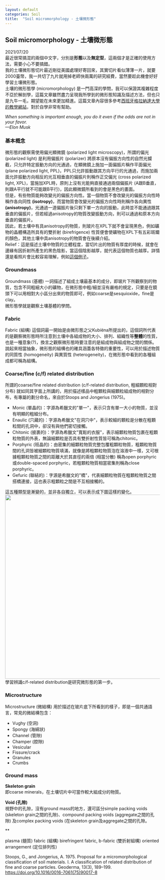 ```yaml
---
layout: default
categories: Soil
title:  "Soil micromorphology - 土壤微形態"
---  
```

## Soil micromorphology - 土壤微形態  
2021/07/20  
最近很常搞混的兩個中文字，分別是**形態**以及**無定型**，這兩個才是正確的使用方法，需要小心不要搞錯。  
我的土壤微形態切片最近剛從美國處理好寄回來，其實切片看似薄薄一片，就要2000臺幣，我一共切了九片就用掉老師快兩萬的研究經費，當然要趁此機會好好學習土壤微形態。  
土壤的微形態學 (micromorphology) 是一門高深的學問，我可以保證其複雜程度不亞於解剖學，這篇文章雖然盡力呈現我所學到的微形態知識及描述方法，但也只是九牛一毛，期望能在未來更加精進。這篇文章內容很多參考<a href="http://edafologia.ugr.es/english/index.htm" target="_blank">西班牙格拉納達大學的教學網站</a>，對於自學非常有幫助。  
  
*When something is important enough, you do it even if the odds are not in your favor.  
&mdash;Elon Musk*
  
### 基本概念  
微形態的觀察需使用偏光顯微鏡 (polarized light microscopy)，所謂的偏光 (polarized light) 是利用偏振片 (polarizer) 將原本沒有偏振方向性的自然光攔截，只允許特定振動方向的光通過，在顯微鏡上施加一面偏振片稱作平面偏光 (plane polarized light, PPL)，PPL只允許振動跟其方向平行的光通過，而施加兩面允許振動方向相反的光互相垂直的偏振片則稱作正交偏光 (cross polarized light, XPL)，當施加XPL時，原則上沒有光能夠直接通過兩個偏振片 (A跟B垂直，則跟A平行就不可能跟B平行)，因此顯微鏡所看到的會是黑色的畫面。  
但是，有些物質能夠改變光的偏振方向性。當一個物質不會改變光的偏振方向性時稱作各向同性 **(isotropy)**，而當物質會改變光的偏振方向性時則稱作各向異性 **(anisotropy)**，光通過一道偏振片後只剩下單一方向的振動，此時並不能通過跟其垂直的偏振片，但若經過anisotropy的物質改變振動方向，則可以通過和原本方向垂直的偏振片。  
因此，若土壤中有具anisotropy的物質，則玻片在XPL下就不會呈現黑色，例如礦物的晶體構造所具有的雙折射 (birefrigence) 性質便會使礦物在XPL下有五彩斑斕的顏色，其他土壤中具anisotropy的物質會在後續介紹。  
Relief：這是描述土壤中物質的立體程度，當切片出的物質有厚度的時候，就會在邊緣有因折射所產生的黑色陰影，當這個陰影越厚，就代表這個物質也越厚。詳情還是看照片會比較容易理解，例如<a href="http://edafologia.ugr.es/optmine/ppl/relgradw.htm" target="_blank">這個例子</a>。  
  
### Groundmass  
Groundmass (基體) 一詞描述了組成土壤最基本的成分，即玻片下所觀察到的物質，包含不同粗細大小的礦物，在微形態中粗/細並沒有嚴格的規定，只要是在鏡頭下可以用相對大小區分出來的物質即可，例如coarse是sesquioxide，fine是clay。  
微形態學就是觀察土壤基體的學問。  
  
### Fabric  
Fabric (組構) 這個詞最一開始是由微形態之父Kubiëna所提出的，這個詞所代表的是觀察微形態時所注意到土壤中各組成物的大小、排列、組織性等**整體**的性質，也是一種意象(?)，換言之觀察微形態時要注意的是組成物與組成物之間的關係。  
說起來相當抽象，微形態的組構也的確具涵蓋各特徵的重要性，可以用於描述物質的同質性 (homogeneity) 與異質性 (heterogeneity)，在微形態中看到的各種組成都可稱為組構。  
  
### Coarse/fine (c/f) related distribution  
所謂的coarse/fine related distribution (c/f-related distribution, 粗細顆粒相對分布) 就如同其字面上所講的，用於描述樣品中粗顆粒與細顆粒組成物的相對分布，有專屬的劃分命名，來自於Stoops and Jongerius (1975)。  
- Monic (單晶的)：字源為希臘文的"單一"，表示只含有單一大小的物質，並沒有明顯的粗細分布。
- Enaulic (穴藏的)：字源為希臘文"在洞穴中"，表示較細的顆粒是分散在粗顆粒間的孔洞中，卻沒有與他們密切接觸。
- Chitonic (披裹的)：字源為希臘文"寬鬆的衣服"，表示細顆粒物質包裹在粗顆粒物質的外表，無論細顆粒是否具有雙折射性質皆可稱為chitonic。
- Porphyric (班晶的)：由密集的細顆粒物質完整包覆粗顆粒物質，粗顆粒物質間的孔洞皆被細顆粒物質填滿，就像是將粗顆粒物質泡在溶液中一樣，又可根據粗顆粒物質之間的距離大於其直徑的兩倍 (相當分散) 稱為open porphyric或double-spaced porphyric，若粗顆粒物質相當密集則稱為close porphyric。
- Gefuric (聯結的)：字源是希臘文的"橋"，代表細顆粒物質在粗顆粒物質之間搭橋連接，這也表示粗顆粒之間是不互相接觸的。  
  
這五種類型是漸變的，並非各自獨立，可以表示成下圖這樣的變化。  
<img src="https://lloydychuang.github.io/assets/cf-distribution.png" width="600">  
學習辨識c/f-related distribution是研究微形態的第一步。  
  
### Microstructure  
Microstructure (微結構) 用於描述在玻片底下所看到的樣子，即是一個共通語言，常見的微結構包含：  
- Vughy (空洞)
- Spongy (海綿狀)
- Channel (管隙)
- Champer (腔隙)
- Vesicular
- Fissure/crack
- Granules
- Crumbs
  
### Ground mass  
**Skeleton grain**  
即coarse minerals，在土壤切片中可當作較大組成分的物質。  
  
**Void (孔隙)**  
視野中的孔隙，沒有ground mass的地方，還可區分simple packing voids (skeleton grain之間的孔隙)、compound packing voids (aggregate之間的孔隙) 及complex packing voids (在skeleton grain及aggregate之間的孔隙。  
  
**

plasma (髓質)
fabric (組構)
birefringent fabric, b-fabric (雙折射組構)
oriented arrangement (定位排列性)

  
Stoops, G., and Jongerius, A. 1975. Proposal for a micromorphological classification of soil materials. I. A classification of related distribution of fine and coarse particles. Geoderma, 13(3), 189–199. <a href="https://doi.org/10.1016/0016-7061(75)90017-8" target="_blank">https://doi.org/10.1016/0016-7061(75)90017-8</a>  
